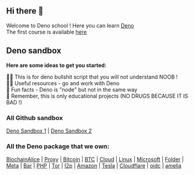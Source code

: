 ## Hi there 👋

Welcome to Deno school ! Here you can learn [Deno](https://deno.land/)<br>
The first course is available [here](https://github.com/Deno-school/course-01)

## Deno sandbox
**Here are some ideas to get you started:**

🙋‍♀️ This is for deno bullshit script that you will not understand NOOB !<br>
👩‍💻 Useful resources - go and work with Deno<br>
🍿 Fun facts - Deno is "node" but not in the same way<br>
🧙 Remember, this is only educational projects (NO DRUGS BECAUSE IT IS BAD !)

### All Github sandbox
[Deno Sandbox 1](https://github.com/Deno-Sandbox/) | [Deno Sandbox 2](https://github.com/Deno-Sandbox-2/)

### All the Deno package that we own:
[BlochainAlice](https://deno.land/x/blockchain_alice) | [Proxy](https://deno.land/x/proxy) | [Bitcoin](https://deno.land/x/bitcoin) | [BTC](https://deno.land/x/btc) | [Cloud](https://deno.land/x/cloud) | [Linux](https://deno.land/x/linux) | [Microsoft](https://deno.land/x/microsoft) | [Folder](https://deno.land/x/folder) | [Meta](https://deno.land/x/meta) | [Bar](https://deno.land/x/bar) | [PHP](https://deno.land/x/php) | [Tor](https://deno.land/x/tor/) | [I2p](https://deno.land/x/i2p) | [Amazon](https://deno.land/x/amazon) | [Tesla](https://deno.land/x/tesla) | [Cloudflare](https://deno.land/x/cloudflare) | [oidc](https://deno.land/x/oidc) | [amelia](https://deno.land/x/amelia)
